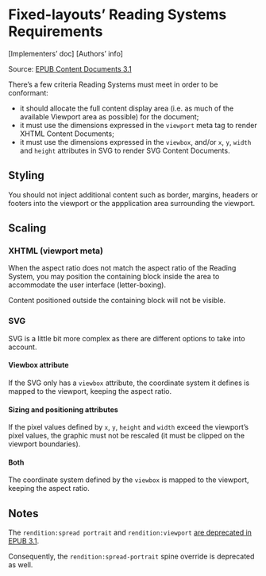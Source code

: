 # Fixed-layouts’ Reading Systems Requirements

[Implementers’ doc] [Authors’ info]

Source: [EPUB Content Documents 3.1](http://www.idpf.org/epub/31/spec/epub-contentdocs.html#sec-fixed-layouts)

There’s a few criteria Reading Systems must meet in order to be conformant: 

- it should allocate the full content display area (i.e. as much of the available Viewport area as possible) for the document;
- it must use the dimensions expressed in the `viewport` meta tag to render XHTML Content Documents;
- it must use the dimensions expressed in the `viewbox`, and/or `x`, `y`, `width` and `height` attributes in SVG to render SVG Content Documents.

## Styling 

You should not inject additional content such as border, margins, headers or footers into the viewport or the appplication area surrounding the viewport.

## Scaling

### XHTML (viewport meta)

When the aspect ratio does not match the aspect ratio of the Reading System, you may position the containing block inside the area to accommodate the user interface (letter-boxing).

Content positioned outside the containing block will not be visible.

### SVG

SVG is a little bit more complex as there are different options to take into account.

#### Viewbox attribute

If the SVG only has a `viewbox` attribute, the coordinate system it defines is mapped to the viewport, keeping the aspect ratio.

#### Sizing and positioning attributes

If the pixel values defined by `x`, `y`, `height` and `width` exceed the viewport’s pixel values, the graphic must not be rescaled (it must be clipped on the viewport boundaries).

#### Both

The coordinate system defined by the `viewbox` is mapped to the viewport, keeping the aspect ratio.

## Notes

The `rendition:spread portrait` and `rendition:viewport` [are deprecated in EPUB 3.1](http://www.idpf.org/epub/31/spec/epub-packages.html#app-obs-deprecated).

Consequently, the `rendition:spread-portrait` spine override is deprecated as well.